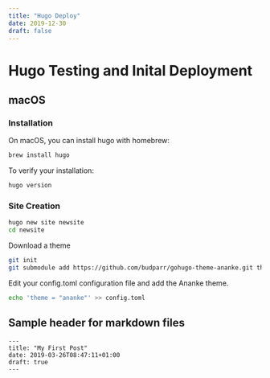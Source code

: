 ```yaml
---
title: "Hugo Deploy"
date: 2019-12-30
draft: false
---
```

# Hugo Testing and Inital Deployment 
## macOS
### Installation
On macOS, you can install hugo with homebrew:
```sh
brew install hugo
```
To verify your installation:
```sh
hugo version
```
### Site Creation
```sh
hugo new site newsite
cd newsite
```
Download a theme
```sh
git init
git submodule add https://github.com/budparr/gohugo-theme-ananke.git themes/ananke
```
Edit your config.toml configuration file and add the Ananke theme.
```sh
echo 'theme = "ananke"' >> config.toml
```
## Sample header for markdown files
```
---
title: "My First Post"
date: 2019-03-26T08:47:11+01:00
draft: true
---
```